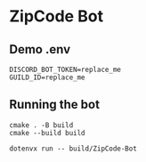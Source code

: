 # ZipCode Bot


## Demo .env
```.env
DISCORD_BOT_TOKEN=replace_me
GUILD_ID=replace_me
```

## Running the bot
```console
cmake . -B build
cmake --build build

dotenvx run -- build/ZipCode-Bot
```
